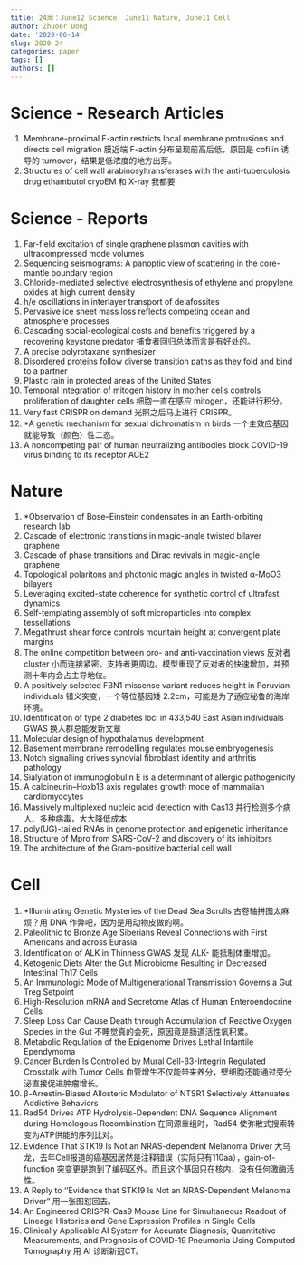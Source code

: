```yaml
---
title: 24周：June12 Science, June11 Nature, June11 Cell
author: Zhuoer Dong
date: '2020-06-14'
slug: 2020-24
categories: paper
tags: []
authors: []
---
```

   


# Science - Research Articles

1. Membrane-proximal F-actin restricts local membrane protrusions and directs cell migration
   膜近端 F-actin 分布呈现前高后低，原因是 cofilin 诱导的 turnover，结果是低浓度的地方出芽。
1. Structures of cell wall arabinosyltransferases with the anti-tuberculosis drug ethambutol
   cryoEM 和 X-ray 我都要



# Science - Reports

1. Far-field excitation of single graphene plasmon cavities with ultracompressed mode volumes
1. Sequencing seismograms: A panoptic view of scattering in the core-mantle boundary region
1. Chloride-mediated selective electrosynthesis of ethylene and propylene oxides at high current density
1. h/e oscillations in interlayer transport of delafossites
1. Pervasive ice sheet mass loss reflects competing ocean and atmosphere processes
1. Cascading social-ecological costs and benefits triggered by a recovering keystone predator
   捕食者回归总体而言是有好处的。
1. A precise polyrotaxane synthesizer
1. Disordered proteins follow diverse transition paths as they fold and bind to a partner
1. Plastic rain in protected areas of the United States
1. Temporal integration of mitogen history in mother cells controls proliferation of daughter cells
   细胞一直在感应 mitogen，还能进行积分。
1. Very fast CRISPR on demand
   光照之后马上进行 CRISPR。
1. *A genetic mechanism for sexual dichromatism in birds
   一个主效应基因就能导致（颜色）性二态。
1. A noncompeting pair of human neutralizing antibodies block COVID-19 virus binding to its receptor ACE2



# Nature

1. *Observation of Bose–Einstein condensates in an Earth-orbiting research lab 
1. Cascade of electronic transitions in magic-angle twisted bilayer graphene  
1. Cascade of phase transitions and Dirac revivals in magic-angle graphene 
1. Topological polaritons and photonic magic angles in twisted α-MoO3 bilayers 
1. Leveraging excited-state coherence for synthetic control of ultrafast dynamics 
1. Self-templating assembly of soft microparticles into complex tessellations 
1. Megathrust shear force controls mountain height at convergent plate margins 
1. The online competition between pro- and anti-vaccination views 
   反对者 cluster 小而连接紧密。支持者更周边。模型重现了反对者的快速增加，并预测十年内会占主导地位。
1. A positively selected FBN1 missense variant reduces height in Peruvian individuals 
   错义突变，一个等位基因矮 2.2cm，可能是为了适应秘鲁的海岸环境。
1. Identification of type 2 diabetes loci in 433,540 East Asian individuals 
   GWAS 换人群总能发新文章
1. Molecular design of hypothalamus development 
1. Basement membrane remodelling regulates mouse embryogenesis 
1. Notch signalling drives synovial fibroblast identity and arthritis pathology 
1. Sialylation of immunoglobulin E is a determinant of allergic pathogenicity 
1. A calcineurin–Hoxb13 axis regulates growth mode of mammalian cardiomyocytes 
1. Massively multiplexed nucleic acid detection with Cas13 
   并行检测多个病人、多种病毒，大大降低成本
1. poly(UG)-tailed RNAs in genome protection and epigenetic inheritance 
1. Structure of Mpro from SARS-CoV-2 and discovery of its inhibitors 
1. The architecture of the Gram-positive bacterial cell wall 



# Cell

1. *Illuminating Genetic Mysteries of the Dead Sea Scrolls
   古卷轴拼图太麻烦？用 DNA 作弊吧，因为是用动物皮做的啊。
1. Paleolithic to Bronze Age Siberians Reveal Connections with First Americans and across Eurasia
1. Identification of ALK in Thinness
   GWAS 发现 ALK- 能抵制体重增加。
1. Ketogenic Diets Alter the Gut Microbiome Resulting in Decreased Intestinal Th17 Cells
1. An Immunologic Mode of Multigenerational Transmission Governs a Gut Treg Setpoint
1. High-Resolution mRNA and Secretome Atlas of Human Enteroendocrine Cells
1. Sleep Loss Can Cause Death through Accumulation of Reactive Oxygen Species in the Gut
   不睡觉真的会死，原因竟是肠道活性氧积累。
1. Metabolic Regulation of the Epigenome Drives Lethal Infantile Ependymoma
1. Cancer Burden Is Controlled by Mural Cell-β3-Integrin Regulated Crosstalk with Tumor Cells
   血管增生不仅能带来养分，壁细胞还能通过旁分泌直接促进肿瘤增长。
1. β-Arrestin-Biased Allosteric Modulator of NTSR1 Selectively Attenuates Addictive Behaviors
1. Rad54 Drives ATP Hydrolysis-Dependent DNA Sequence Alignment during Homologous Recombination
   在同源重组时，Rad54 使弥散式搜索转变为ATP供能的序列比对。
1. Evidence That STK19 Is Not an NRAS-dependent Melanoma Driver
   大乌龙，去年Cell报道的癌基因居然是注释错误（实际只有110aa），gain-of-function 突变更是跑到了编码区外。而且这个基因只在核内，没有任何激酶活性。
1. A Reply to ‘‘Evidence that STK19 Is Not an NRAS-Dependent Melanoma Driver”
   用一张图怼回去。
1. An Engineered CRISPR-Cas9 Mouse Line for Simultaneous Readout of Lineage Histories and Gene Expression Profiles in Single Cells
1. Clinically Applicable AI System for Accurate Diagnosis, Quantitative Measurements, and Prognosis of COVID-19 Pneumonia Using Computed Tomography
   用 AI 诊断新冠CT。
